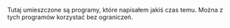 Tutaj umieszczone są programy, które napisałem jakiś czas temu. Można z tych programów korzystać bez ograniczeń. 
